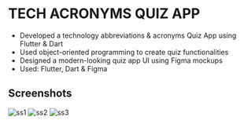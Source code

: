 # TECH ACRONYMS QUIZ APP
* Developed a technology abbreviations & acronyms Quiz App using Flutter & Dart
* Used object-oriented programming to create quiz functionalities
* Designed a modern-looking quiz app UI using Figma mockups
* Used: Flutter, Dart & Figma
## Screenshots
![ss1](https://github.com/jiroldev/tech-acronyms-quiz-app/assets/132939427/2468a9f3-1ac8-4b1f-a5ae-02866c72584f)
![ss2](https://github.com/jiroldev/tech-acronyms-quiz-app/assets/132939427/905e1d1d-8f22-4cd6-a5e6-e9133e14b29d)
![ss3](https://github.com/jiroldev/tech-acronyms-quiz-app/assets/132939427/a76f3c5f-5abd-4f21-bbcb-fcb88ed0c97f)


